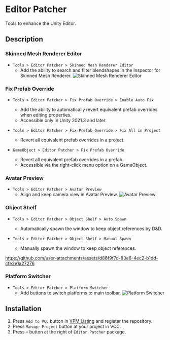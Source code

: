 # Editor Patcher
Tools to enhance the Unity Editor.

## Description

### Skinned Mesh Renderer Editor
- `Tools > Editor Patcher > Skinned Mesh Renderer Editor`
  - Add the ability to search and filter blendshapes in the Inspector for Skinned Mesh Renderer.
  ![Skinned Mesh Renderer Editor](https://github.com/user-attachments/assets/d39d6d9d-d5d4-46e6-a4b2-0e162e8c8eeb)

### Fix Prefab Override
- `Tools > Editor Patcher > Fix Prefab Override > Enable Auto Fix`
  - Add the ability to automatically revert equivalent prefab overrides when editing properties. 
  - Accessible only in Unity 2021.3 and later.

- `Tools > Editor Patcher > Fix Prefab Override > Fix All in Project`
  - Revert all equivalent prefab overrides in a project.

- `GameObject > Editor Patcher > Fix Prefab Override`
  - Revert all equivalent prefab overrides in a prefab.
  - Accessible via the right-click menu option on a GameObject.

### Avatar Preview
- `Tools > Editor Patcher > Avatar Preview`
  - Align and keep camera view in Avatar Preview.
  ![Avatar Preview](https://github.com/user-attachments/assets/be76f2fc-9543-4051-bc8d-96eb8e4c0691)

### Object Shelf
- `Tools > Editor Patcher > Object Shelf > Auto Spawn`
  - Automatically spawn the window to keep object references by D&D.

- `Tools > Editor Patcher > Object Shelf > Manual Spawn`
  - Manually spawn the window to keep object references.

https://github.com/user-attachments/assets/d86f9f7d-83e6-4ec2-b1dd-cfe2e1a27276

### Platform Switcher
- `Tools > Editor Patcher > Platform Switcher`
  - Add buttons to switch platforms to main toolbar.
  ![Platform Switcher](https://github.com/user-attachments/assets/922b4b38-82f8-4ae8-b1ac-69c253eb4586)

## Installation
1. Press `Add to VCC` button in [VPM Listing](https://vpm.nekobako.net) and register the repository.
2. Press `Manage Project` button at your project in VCC.
4. Press `+` button at the right of `Editor Patcher` package.
